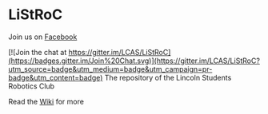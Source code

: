 # LiStRoC

Join us on [Facebook](https://www.facebook.com/groups/LiStRoC/) 

[![Join the chat at https://gitter.im/LCAS/LiStRoC](https://badges.gitter.im/Join%20Chat.svg)](https://gitter.im/LCAS/LiStRoC?utm_source=badge&utm_medium=badge&utm_campaign=pr-badge&utm_content=badge)
The repository of the Lincoln Students Robotics Club

Read the [Wiki](https://github.com/LCAS/LiStRoC/wiki) for more

